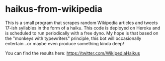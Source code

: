 # haikus-from-wikipedia
This is a small program that scrapes random Wikipedia articles and tweets 17-ish syllables in the form of a haiku. This code is deployed on Heroku and is scheduled to run periodically with a free dyno. My hope is that based on the "monkeys with typewriters" principle, this bot will occasionally entertain...or maybe even produce something kinda deep!

You can find the results here:
https://twitter.com/WikipediaHaikus
